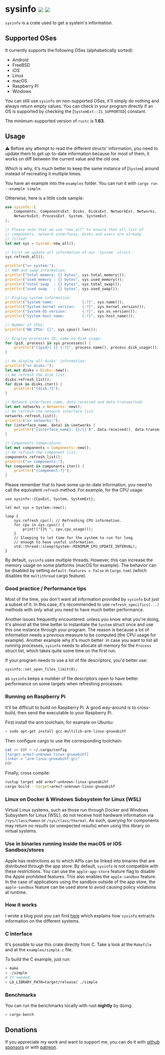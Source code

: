 # sysinfo [![][img_crates]][crates] [![][img_doc]][doc]

`sysinfo` is a crate used to get a system's information.

## Supported OSes

It currently supports the following OSes (alphabetically sorted):

 * Android
 * FreeBSD
 * iOS
 * Linux
 * macOS
 * Raspberry Pi
 * Windows

You can still use `sysinfo` on non-supported OSes, it'll simply do nothing and always return
empty values. You can check in your program directly if an OS is supported by checking the
[`SystemExt::IS_SUPPORTED`] constant.

The minimum-supported version of `rustc` is **1.63**.

## Usage

⚠️ Before any attempt to read the different structs' information, you need to update them to
get up-to-date information because for most of them, it works on diff between the current value
and the old one.

Which is why, it's much better to keep the same instance of [`System`] around instead of
recreating it multiple times.

You have an example into the `examples` folder. You can run it with `cargo run --example simple`.

Otherwise, here is a little code sample:

```rust
use sysinfo::{
    Components, ComponentsExt, Disks, DisksExt, NetworkExt, Networks,
    NetworksExt, ProcessExt, System, SystemExt,
};

// Please note that we use "new_all" to ensure that all list of
// components, network interfaces, disks and users are already
// filled!
let mut sys = System::new_all();

// First we update all information of our `System` struct.
sys.refresh_all();

println!("=> system:");
// RAM and swap information:
println!("total memory: {} bytes", sys.total_memory());
println!("used memory : {} bytes", sys.used_memory());
println!("total swap  : {} bytes", sys.total_swap());
println!("used swap   : {} bytes", sys.used_swap());

// Display system information:
println!("System name:             {:?}", sys.name());
println!("System kernel version:   {:?}", sys.kernel_version());
println!("System OS version:       {:?}", sys.os_version());
println!("System host name:        {:?}", sys.host_name());

// Number of CPUs:
println!("NB CPUs: {}", sys.cpus().len());

// Display processes ID, name na disk usage:
for (pid, process) in sys.processes() {
    println!("[{pid}] {} {:?}", process.name(), process.disk_usage());
}

// We display all disks' information:
println!("=> disks:");
let mut disks = Disks::new();
// We refresh the disk list.
disks.refresh_list();
for disk in disks.iter() {
    println!("{disk:?}");
}

// Network interfaces name, data received and data transmitted:
let mut networks = Networks::new();
// We refresh the network interface list.
networks.refresh_list();
println!("=> networks:");
for (interface_name, data) in &networks {
    println!("{interface_name}: {}/{} B", data.received(), data.transmitted());
}

// Components temperature:
let mut components = Components::new();
// We refresh the component list.
components.refresh_list();
println!("=> components:");
for component in components.iter() {
    println!("{component:?}");
}
```

Please remember that to have some up-to-date information, you need to call the equivalent
`refresh` method. For example, for the CPU usage:

```rust,no_run
use sysinfo::{CpuExt, System, SystemExt};

let mut sys = System::new();

loop {
    sys.refresh_cpu(); // Refreshing CPU information.
    for cpu in sys.cpus() {
        print!("{}% ", cpu.cpu_usage());
    }
    // Sleeping to let time for the system to run for long
    // enough to have useful information.
    std::thread::sleep(System::MINIMUM_CPU_UPDATE_INTERVAL);
}
```

By default, `sysinfo` uses multiple threads. However, this can increase the memory usage on some
platforms (macOS for example). The behavior can be disabled by setting `default-features = false`
in `Cargo.toml` (which disables the `multithread` cargo feature).

### Good practice / Performance tips

Most of the time, you don't want all information provided by `sysinfo` but just a subset of it.
In this case, it's recommended to use `refresh_specifics(...)` methods with only what you need
to have much better performance.

Another issues frequently encountered: unless you know what you're doing, it's almost all the
time better to instantiate the `System` struct once and use this one instance through your
program. The reason is because a lot of information needs a previous measure to be computed
(the CPU usage for example). Another example why it's much better: in case you want to list
all running processes, `sysinfo` needs to allocate all memory for the `Process` struct list,
which takes quite some time on the first run.

If your program needs to use a lot of file descriptors, you'd better use:

```rust,no_run
sysinfo::set_open_files_limit(0);
```

as `sysinfo` keeps a number of file descriptors open to have better performance on some
targets when refreshing processes.

### Running on Raspberry Pi

It'll be difficult to build on Raspberry Pi. A good way-around is to cross-build, then send the
executable to your Raspberry Pi.

First install the arm toolchain, for example on Ubuntu:

```bash
> sudo apt-get install gcc-multilib-arm-linux-gnueabihf
```

Then configure cargo to use the corresponding toolchain:

```bash
cat << EOF > ~/.cargo/config
[target.armv7-unknown-linux-gnueabihf]
linker = "arm-linux-gnueabihf-gcc"
EOF
```

Finally, cross compile:

```bash
rustup target add armv7-unknown-linux-gnueabihf
cargo build --target=armv7-unknown-linux-gnueabihf
```

### Linux on Docker & Windows Subsystem for Linux (WSL)

Virtual Linux systems, such as those run through Docker and Windows Subsystem for Linux (WSL), do
not receive host hardware information via `/sys/class/hwmon` or `/sys/class/thermal`. As such,
querying for components may return no results (or unexpected results) when using this library on
virtual systems.

### Use in binaries running inside the macOS or iOS Sandbox/stores

Apple has restrictions as to which APIs can be linked into binaries that are distributed through the app store.
By default, `sysinfo` is not compatible with these restrictions. You can use the `apple-app-store`
feature flag to disable the Apple prohibited features. This also enables the `apple-sandbox` feature. 
In the case of applications using the sandbox outside of the app store, the `apple-sandbox` feature 
can be used alone to avoid causing policy violations at runtime.

### How it works

I wrote a blog post you can find [here][sysinfo-blog] which explains how `sysinfo` extracts information
on the different systems.

[sysinfo-blog]: https://blog.guillaume-gomez.fr/articles/2021-09-06+sysinfo%3A+how+to+extract+systems%27+information

### C interface

It's possible to use this crate directly from C. Take a look at the `Makefile` and at the
`examples/simple.c` file.

To build the C example, just run:

```bash
> make
> ./simple
# If needed:
> LD_LIBRARY_PATH=target/release/ ./simple
```

### Benchmarks

You can run the benchmarks locally with rust **nightly** by doing:

```bash
> cargo bench
```

## Donations

If you appreciate my work and want to support me, you can do it with
[github sponsors](https://github.com/sponsors/GuillaumeGomez) or with
[patreon](https://www.patreon.com/GuillaumeGomez).

[img_crates]: https://img.shields.io/crates/v/sysinfo.svg
[img_doc]: https://img.shields.io/badge/rust-documentation-blue.svg

[crates]: https://crates.io/crates/sysinfo
[doc]: https://docs.rs/sysinfo/
